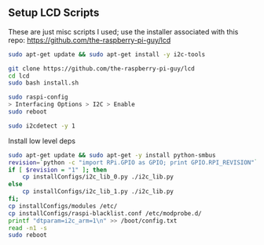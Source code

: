 ## Setup LCD Scripts
These are just misc scripts I used; use the installer associated with this repo: https://github.com/the-raspberry-pi-guy/lcd


```bash
sudo apt-get update && sudo apt-get install -y i2c-tools
```


```bash
git clone https://github.com/the-raspberry-pi-guy/lcd
cd lcd
sudo bash install.sh

```

```bash
sudo raspi-config
> Interfacing Options > I2C > Enable
sudo reboot

```

```bash
sudo i2cdetect -y 1
```

Install low level deps
```bash
sudo apt-get update && sudo apt-get -y install python-smbus
revision=`python -c "import RPi.GPIO as GPIO; print GPIO.RPI_REVISION"`
if [ $revision = "1" ]; then
    cp installConfigs/i2c_lib_0.py ./i2c_lib.py
else
    cp installConfigs/i2c_lib_1.py ./i2c_lib.py
fi;
cp installConfigs/modules /etc/
cp installConfigs/raspi-blacklist.conf /etc/modprobe.d/
printf "dtparam=i2c_arm=1\n" >> /boot/config.txt
read -n1 -s
sudo reboot
```
